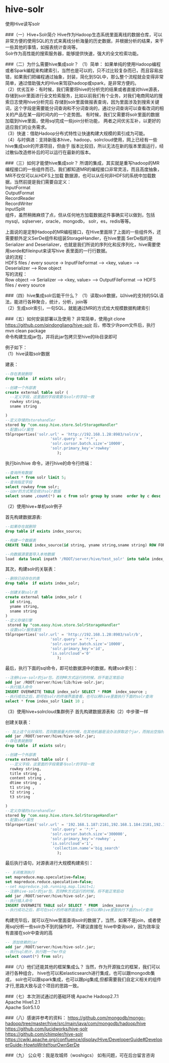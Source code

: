 # hive-solr
使用Hive读写solr


###（一）Hive+Solr简介
Hive作为Hadoop生态系统里面离线的数据仓库，可以非常方便的使用SQL的方式来离线分析海量的历史数据，并根据分析的结果，来干一些其他的事情，如报表统计查询等。
<br/>Solr作为高性能的搜索服务器，能够提供快速，强大的全文检索功能。

###（二）为什么需要hive集成solr？
（1）简单： 如果单纯的使用Hadoop编程或者Spark编程来构建索引，当然也是可以的，只不过比较复杂而已，而且容易出错，如果我们把编程通过抽象，封装，简化到SQL中，那么整个流程就会变得非常简单，通过借助强大的Hive来驾驭hadoop或spark，是非常方便的。<br/>
（2）优劣互补：有时候，我们需要将hive的分析完的结果或者直接对hive源表，存储到solr里面进行全文检索服务，比如以前我们有个业务，对我们电商网站的搜索日志使用hive分析完后
存储到solr里面做报表查询，因为里面涉及到搜索关键词，这个字段是需要能分词查询和不分词查询的，通过分词查询可以查看改词的相关的产品在某一段时间内的一个走势图。
有时候，我们又需要将solr里面的数据加载到hive里面，使用sql完成一些join分析功能， 两者之间优劣互补，以更好的适应我们的业务需求。<br/>
（3）快速：借助Hadoop分布式特性让快速构建大规模的索引成为可能。<br/>
（4）与时俱进：支持新版本hive，hadoop，solrcloud使用，网上已经有一些hive集成solr的开源项目，但由于
版本比较旧，所以无法在新的版本里面运行，经过散仙改造修补后的可以运行在最新的版本。<br/>

###（三）如何才能使hive集成solr？
所谓的集成，其实就是重写hadoop的MR编程接口的一些组件而已。我们都知道MR的编程接口非常灵活，而且高度抽象，MR不仅仅可以从HDFS上加载
数据源，也可以从任何非HDFS的系统中加载数据，当然前提是我们需要自定义：
<br/>InputFormat<br/>
OutputFormat<br/>
RecordReader<br/>
RecordWriter<br/>
InputSplit<br/>
组件，虽然稍微麻烦了点，但从任何地方加载数据这件事确实可以做到，包括mysql，sqlserver，oracle，mongodb，
solr，es，redis等等。<br/>

上面说的是定制Hadoop的MR编程接口，在Hive里面除了上面的一些组件外，还需要额外定义SerDe组件和组装StorageHandler，在hive里面
SerDe指的是 Serializer and Deserializer，也就是我们所说的序列化和反序列化，hive需要使用serde和fileinput来读写hive 表里面的一行行数据。<br/>
读的流程：<br/>
HDFS files / every source ->  InputFileFormat --> <key, value> --> Deserializer --> Row object<br/>
写的流程：<br/>
Row object --> Serializer --> <key, value> --> OutputFileFormat --> HDFS files / every source<br/>

###（四）hive集成solr后能干什么？
（1）读取solr数据，以hive的支持的SQL语法，能进行各种聚合，统计，分析，join等<br/>
（2）生成solr索引，一句SQL，就能通过MR的方式给大规模数据构建索引<br/>

###（五）如何安装部署以及使用？
非常简单，使用git clone https://github.com/qindongliang/hive-solr 后，修改少许pom文件后，执行<br/>
mvn clean package <br/>
命令构建生成jar包，并将此jar包拷贝至hive的lib目录即可<br/>

例子如下：<br/>
（1）hive读取solr数据<br/>

建表：
````sql
--存在表就删除
drop table  if exists solr;

--创建一个外部表
create external table solr (
  --定义字段，这里面的字段需要与solr的字段一致
  rowkey string,
  sname string

)
--定义存储的storehandler
stored by "com.easy.hive.store.SolrStorageHandler"
--配置solr属性
tblproperties('solr.url' = 'http://192.168.1.28:8983/solr/a',
                    'solr.query' = '*:*',
                    'solr.cursor.batch.size'='10000',
                    'solr.primary_key'='rowkey'
                       );

````
执行bin/hive 命令，进行hive的命令行终端：<br/>

````sql
--查询所有数据
select * from solr limit 5;
--查询指定字段
select rowkey from solr;
--以mr的方式聚合统计solr数据
select sname ,count(*) as c from solr group by sname  order by c desc

````

（2）使用hive+单机solr例子

首先构建数据源表:
````sql
--如果存在就删除
drop table if exists index_source;

--构建一个数据表
CREATE TABLE index_source(id string, yname string,sname string) ROW FORMAT DELIMITED FIELDS TERMINATED BY ',' STORED AS TEXTFILE;

--向数据源里面导入本地数据
load  data local inpath '/ROOT/server/hive/test_solr' into table index_source;
````

其次，构建solr的关联表：<br/>
````sql
--删除已经存在的表
drop table  if exists index_solr;

--创建关联solr表
create external table index_solr (
  id string,
  yname string,
  sname string
) 
--定义存储引擎
 stored by "com.easy.hive.store.SolrStorageHandler"
--设置solr服务属性
tblproperties('solr.url' = 'http://192.168.1.28:8983/solr/b',
                    'solr.query' = '*:*',
                    'solr.cursor.batch.size'='10000',
                    'solr.primary_key'='id',
                    'is.solrcloud'='0'
                       );
````
最后，执行下面的sql命令，即可给数据源中的数据，构建solr索引：<br/>
````sql
--注册hive-solr的jar包，否则MR方式运行的时候，将不能正常启动
add jar /ROOT/server/hive/lib/hive-solr.jar;
--执行插入命令
INSERT OVERWRITE TABLE index_solr SELECT * FROM  index_source ; 
--执行成功之后，即可在solr的终端界面查看，也可以再hive里面执行下面的solr查询
select * from index_solr limit 10 ;
````
（3）使用hive+solrcloud集群例子
首先构建数据源表和（2）中步骤一样

创建关联表：
````sql
-- 加上这个比较保险，否则数据量大的时候，在其他机器是没办法获取这个jar，而抛出空指针的
add jar /ROOT/server/hive/hive-solr.jar; 
--存在表就删除
drop table  if exists solr;

--创建一个外部表
create external table solr (
  --定义字段，这里面的字段需要与solr的字段一致
  rowkey string,
  title string ,
  content string ,
  dtime string ,
  t1 string ,
  t2 string ,
  t3 string 

)  
--定义存储的storehandler
stored by "com.easy.hive.store.SolrStorageHandler"
--配置solr属性
tblproperties('solr.url' = '192.168.1.187:2181,192.168.1.184:2181,192.168.1.186:2181/cloudsolr',
                    'solr.query' = '*:*',
                    'solr.cursor.batch.size'='300000',
                    'solr.primary_key'='rowkey' ,
                    'is.solrcloud'='1',
                     'collection.name'='big_search'
                       );
````

最后执行语句，对源表进行大规模构建索引：
````sql
-- 关闭推测执行
set mapreduce.map.speculative=false;
set mapreduce.reduce.speculative=false;
--set mapreduce.job.running.map.limit=1;
--注册hive-solr的jar包，否则MR方式运行的时候，将不能正常启动  
add jar /ROOT/server/hive/hive-solr.jar;  
--执行插入命令  
INSERT OVERWRITE TABLE solr SELECT * FROM  index_source ;   
--执行成功之后，即可在solr的终端界面查看，也可以再hive里面执行下面的solr查询
````
构建完毕后，就可以在hive里面查询solr的数据了，当然，如果不是join，或者使用sql分析一些solr办不到的操作时，不建议直接在
hive中查询solr，因为效率没有直接在solr中查询的高
````sql
-- 添加依赖的jar
add jar /ROOT/server/hive/hive-solr.jar;  
--执行sql统计，执行跑一个mr作业
select count(*) from solr;

````




###（六）他们还能其他的框架集成么？
当然，作为开源独立的框架，我们可以进行各种组合， hive也可以和elasticsearch进行集成，也可以跟mongodb集成，
solr也可以跟spark集成，也可以跟pig集成,但都需要我们自定义相关的组件才行,思路大致与这个项目的思路一致。

###（七）本次测试通过的基础环境
Apache Hadoop2.7.1<br/>
Apache Hive1.2.1<br/>
Apache Solr5.1.0<br/>

###（八）感谢并参考的资料：
https://github.com/mongodb/mongo-hadoop/tree/master/hive/src/main/java/com/mongodb/hadoop/hive<br/>
https://github.com/lucidworks/hive-solr<br/>
https://github.com/chimpler/hive-solr<br/>
https://cwiki.apache.org/confluence/display/Hive/DeveloperGuide#DeveloperGuide-HowtoWriteYourOwnSerDe

###（九）  公众号：我是攻城师（woshigcs） 如有问题，可在后台留言咨询

